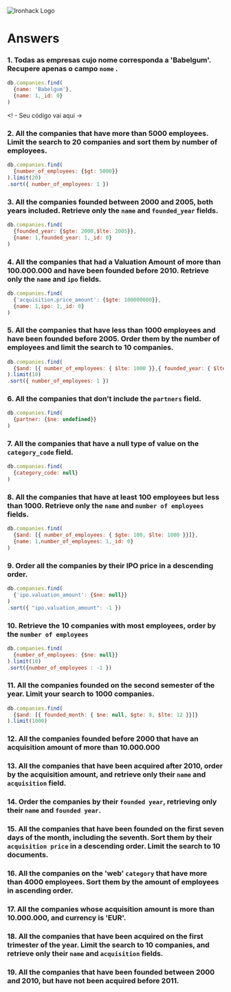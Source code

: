 ![Ironhack Logo](https://i.imgur.com/1QgrNNw.png)

# Answers

### 1. Todas as empresas cujo nome corresponda a 'Babelgum'. Recupere apenas o campo `nome` .
```javascript
db.companies.find(
  {name: 'Babelgum'},
  {name: 1,_id: 0}
)
```
<! - Seu código vai aqui ->

### 2. All the companies that have more than 5000 employees. Limit the search to 20 companies and sort them by **number of employees**.
```javascript 
db.companies.find(
  {number_of_employees: {$gt: 5000}}
).limit(20) 
.sort({ number_of_employees: 1 })
```
<!-- Your Code Goes Here -->

### 3. All the companies founded between 2000 and 2005, both years included. Retrieve only the `name` and `founded_year` fields.
```javascript 
db.companies.find(
  {founded_year: {$gte: 2000,$lte: 2005}},
  {name: 1,founded_year: 1,_id: 0}
)
```

<!-- Your Code Goes Here -->

### 4. All the companies that had a Valuation Amount of more than 100.000.000 and have been founded before 2010. Retrieve only the `name` and `ipo` fields.
```javascript 
db.companies.find(
  {'acquisition.price_amount': {$gte: 100000000}},
  {name: 1,ipo: 1,_id: 0}
)
```
<!-- Your Code Goes Here -->

### 5. All the companies that have less than 1000 employees and have been founded before 2005. Order them by the number of employees and limit the search to 10 companies.
```javascript 
db.companies.find(
  {$and: [{ number_of_employees: { $lte: 1000 }},{ founded_year: { $lte: 2005 }}]}
).limit(10) 
.sort({ number_of_employees: 1 })
```
<!-- Your Code Goes Here -->

### 6. All the companies that don't include the `partners` field.
```javascript 
db.companies.find(
  {partner: {$ne: undefined}}
)
```
<!-- Your Code Goes Here -->

### 7. All the companies that have a null type of value on the `category_code` field.
```javascript 
db.companies.find(
  {category_code: null}
)
```
<!-- Your Code Goes Here -->

### 8. All the companies that have at least 100 employees but less than 1000. Retrieve only the `name` and `number of employees` fields.
```javascript 
db.companies.find(
  {$and: [{ number_of_employees: { $gte: 100, $lte: 1000 }}]},
  {name: 1,number_of_employees: 1,_id: 0}
)
```
<!-- Your Code Goes Here -->

### 9. Order all the companies by their IPO price in a descending order.
```javascript 
db.companies.find(
  {'ipo.valuation_amount': {$ne: null}}
) 
.sort({ "ipo.valuation_amount": -1 })
```
<!-- Your Code Goes Here -->

### 10. Retrieve the 10 companies with most employees, order by the `number of employees`
```javascript 
db.companies.find(
  {number_of_employees: {$ne: null}}
).limit(10) 
.sort({number_of_employees : -1 })
```
<!-- Your Code Goes Here -->

### 11. All the companies founded on the second semester of the year. Limit your search to 1000 companies.
```javascript
db.companies.find(
  {$and: [{ founded_month: { $ne: null, $gte: 8, $lte: 12 }}]}
).limit(1000)
```

<!-- Your Code Goes Here -->

### 12. All the companies founded before 2000 that have an acquisition amount of more than 10.000.000

<!-- Your Code Goes Here -->

### 13. All the companies that have been acquired after 2010, order by the acquisition amount, and retrieve only their `name` and `acquisition` field.

<!-- Your Code Goes Here -->

### 14. Order the companies by their `founded year`, retrieving only their `name` and `founded year`.

<!-- Your Code Goes Here -->

### 15. All the companies that have been founded on the first seven days of the month, including the seventh. Sort them by their `acquisition price` in a descending order. Limit the search to 10 documents.

<!-- Your Code Goes Here -->

### 16. All the companies on the 'web' `category` that have more than 4000 employees. Sort them by the amount of employees in ascending order.

<!-- Your Code Goes Here -->

### 17. All the companies whose acquisition amount is more than 10.000.000, and currency is 'EUR'.

<!-- Your Code Goes Here -->

### 18. All the companies that have been acquired on the first trimester of the year. Limit the search to 10 companies, and retrieve only their `name` and `acquisition` fields.

<!-- Your Code Goes Here -->

### 19. All the companies that have been founded between 2000 and 2010, but have not been acquired before 2011.

<!-- Your Code Goes Here -->
